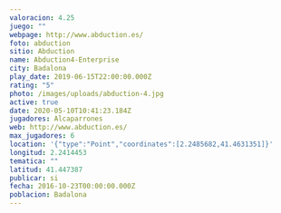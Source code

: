 ```yaml
---
valoracion: 4.25
juego: ""
webpage: http://www.abduction.es/
foto: abduction
sitio: Abduction
name: Abduction4-Enterprise
city: Badalona
play_date: 2019-06-15T22:00:00.000Z
rating: "5"
photo: /images/uploads/abduction-4.jpg
active: true
date: 2020-05-10T10:41:23.184Z
jugadores: Alcaparrones
web: http://www.abduction.es/
max_jugadores: 6
location: '{"type":"Point","coordinates":[2.2485682,41.4631351]}'
longitud: 2.2414453
tematica: ""
latitud: 41.447387
publicar: si
fecha: 2016-10-23T00:00:00.000Z
poblacion: Badalona
---
```

